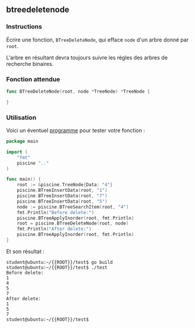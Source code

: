 ## btreedeletenode

### Instructions

Écrire une fonction, `BTreeDeleteNode`, qui efface `node` d'un arbre donné par `root`.

L'arbre en résultant devra toujours suivre les règles des arbres de recherche binaires.

### Fonction attendue

```go
func BTreeDeleteNode(root, node *TreeNode) *TreeNode {

}
```

### Utilisation

Voici un éventuel [programme](TODO-LINK) pour tester votre fonction :

```go
package main

import (
	"fmt"
	piscine ".."
)

func main() {
	root := &piscine.TreeNode{Data: "4"}
	piscine.BTreeInsertData(root, "1")
	piscine.BTreeInsertData(root, "7")
	piscine.BTreeInsertData(root, "5")
	node := piscine.BTreeSearchItem(root, "4")
	fmt.Println("Before delete:")
	piscine.BTreeApplyInorder(root, fmt.Println)
	root = piscine.BTreeDeleteNode(root, node)
	fmt.Println("After delete:")
	piscine.BTreeApplyInorder(root, fmt.Println)
}
```

Et son résultat :

```console
student@ubuntu:~/{{ROOT}}/test$ go build
student@ubuntu:~/{{ROOT}}/test$ ./test
Before delete:
1
4
5
7
After delete:
1
5
7
student@ubuntu:~/{{ROOT}}/test$
```
